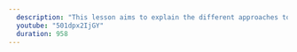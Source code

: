 ```yaml
---
  description: "This lesson aims to explain the different approaches to authentication for a REST API application. It also explains the workings of Basic Auth, the authentication mechanism we'll implement in this course."
  youtube: "501dpx2IjGY"
  duration: 958
---
```

